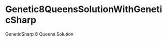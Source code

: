 # Genetic8QueensSolutionWithGeneticSharp

GeneticSharp 8 Queens Solution

[GeneticSharp]: https://github.com/giacomelli/GeneticSharp

